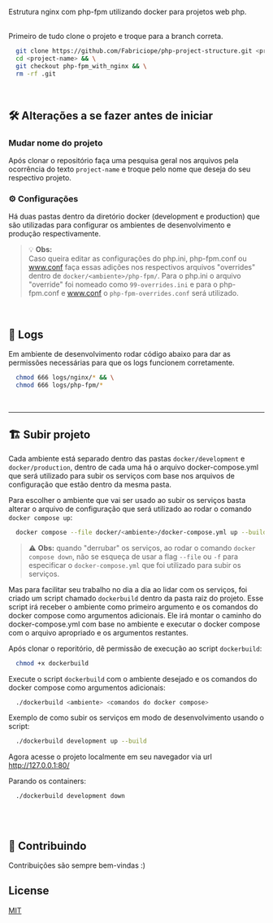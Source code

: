 Estrutura nginx com php-fpm utilizando docker para projetos web php.
<br><br>

Primeiro de tudo clone o projeto e troque para a branch correta.
```bash
  git clone https://github.com/Fabriciope/php-project-structure.git <project-name> && \
  cd <project-name> && \
  git checkout php-fpm_with_nginx && \
  rm -rf .git
```
<br>

## 🛠️ Alterações a se fazer antes de iniciar

### Mudar nome do projeto
Após clonar o repositório faça uma pesquisa geral nos arquivos pela ocorrência do texto `project-name` e troque pelo nome que deseja do seu respectivo projeto.
<!-- TODO: adicionar uma tabela listando quais linhas em quais arquivos essa alteração deve ser feito ( com descrição) -->

### ⚙️ Configurações
Há duas pastas dentro da diretório docker (development e production) que são utilizadas para configurar os ambientes de desenvolvimento e produção respectivamente.
> 💡 **Obs:** <br>
>  Caso queira editar as configurações do php.ini, php-fpm.conf ou www.conf faça essas adições nos respectivos arquivos "overrides" dentro de `docker/<ambiente>/php-fpm/`. Para o php.ini o arquivo "override" foi nomeado como `99-overrides.ini` e para o php-fpm.conf e www.conf o `php-fpm-overrides.conf` será utilizado.

<br>

## 🧾 Logs
 Em ambiente de desenvolvimento rodar código abaixo para dar as permissões necessárias para que os logs funcionem corretamente.
```bash
  chmod 666 logs/nginx/* && \
  chmod 666 logs/php-fpm/*
```
<br>

<hr>

## 🏗️ Subir projeto
Cada ambiente está separado dentro das pastas `docker/development` e `docker/production`, dentro de cada uma há o arquivo docker-compose.yml que será utilizado para subir os serviços com base nos arquivos de configuração que estão dentro da mesma pasta.

Para escolher o ambiente que vai ser usado ao subir os serviços basta alterar o arquivo de configuração que será utilizado ao rodar o comando `docker compose up`:
```bash
  docker compose --file docker/<ambiente>/docker-compose.yml up --build
```
> ⚠️ **Obs:** quando "derrubar" os serviços, ao rodar o comando `docker compose down`, não se esqueça de usar a flag `--file` ou `-f` para especificar o `docker-compose.yml` que foi utilizado para subir os serviços.

Mas para facilitar seu trabalho no dia a dia ao lidar com os serviços, foi criado um script chamado `dockerbuild` dentro da pasta raiz do projeto. Esse script irá receber o ambiente como primeiro argumento e os comandos do docker compose como argumentos adicionais. Ele irá montar o caminho do docker-compose.yml com base no ambiente e executar o docker compose com o arquivo apropriado e os argumentos restantes.

Após clonar o reporitório, dê permissão de execução ao script `dockerbuild`:
```bash
  chmod +x dockerbuild
```

Execute o script `dockerbuild` com o ambiente desejado e os comandos do docker compose como argumentos adicionais:
```bash
  ./dockerbuild <ambiente> <comandos do docker compose>
```

Exemplo de como subir os serviços em modo de desenvolvimento usando o script:
```bash
  ./dockerbuild development up --build
```

Agora acesse o projeto localmente em seu navegador via url http://127.0.0.1:80/

Parando os containers:
```bash
  ./dockerbuild development down
```

<br><br>

## 🤝 Contribuindo

Contribuições são sempre bem-vindas :)
<br>

## License
[MIT](https://choosealicense.com/licenses/mit/)
